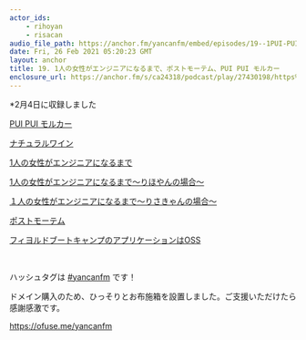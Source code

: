 ```yaml
---
actor_ids:
    - rihoyan
    - risacan
audio_file_path: https://anchor.fm/yancanfm/embed/episodes/19--1PUI-PUI-er3jrm
date: Fri, 26 Feb 2021 05:20:23 GMT
layout: anchor
title: 19. 1人の女性がエンジニアになるまで、ポストモーテム、PUI PUI モルカー
enclosure_url: https://anchor.fm/s/ca24318/podcast/play/27430198/https%3A%2F%2Fd3ctxlq1ktw2nl.cloudfront.net%2Fstaging%2F2021-1-26%2F159109327-44100-2-5ecced09f95ac.m4a
---
```

<p>*2月4日に収録しました</p>
<p><a href="https://molcar-anime.com/">PUI PUI モルカー</a></p>
<p><a href="https://www.ginzafujiki-wine.com/smp/freepage_detail.php?cid=368&amp;fid=11">ナチュラルワイン</a></p>
<p><a href="https://note.com/wiroha/n/n72cd1ad2d168">1人の女性がエンジニアになるまで</a></p>
<p><a href="https://note.com/rlho/n/n2639d44892ce">1人の女性がエンジニアになるまで〜りほやんの場合〜</a></p>
<p><a href="https://note.com/risacan/n/nb4fc21f41bff">１人の女性がエンジニアになるまで〜りさきゃんの場合〜</a></p>
<p><a href="https://inside.pixiv.blog/shimashima/6452">ポストモーテム</a></p>
<p><a href="https://github.com/fjordllc/bootcamp">フィヨルドブートキャンプのアプリケーションはOSS</a></p>
<p><br></p>
<p>ハッシュタグは <a href="https://twitter.com/search?q=%23yancanfm" rel="ugc noopener noreferrer" target="_blank">#yancanfm</a> です！</p>
<p>ドメイン購入のため、ひっそりとお布施箱を設置しました。ご支援いただけたら感謝感激です。</p>
<p><a href="https://ofuse.me/yancanfm" rel="ugc noopener noreferrer" target="_blank">https://ofuse.me/yancanfm</a></p>
  